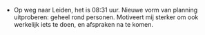 - Op weg naar Leiden, het is 08:31 uur. Nieuwe vorm van planning uitproberen: geheel rond personen. Motiveert mij sterker om ook werkelijk iets te doen, en afspraken na te komen.